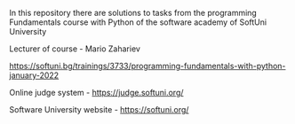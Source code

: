 In this repository there are solutions to tasks from the programming Fundamentals course with Python of the software academy of SoftUni University

Lecturer of course - Mario Zahariev

https://softuni.bg/trainings/3733/programming-fundamentals-with-python-january-2022

Online judge system - https://judge.softuni.org/

Software University website - https://softuni.org/
